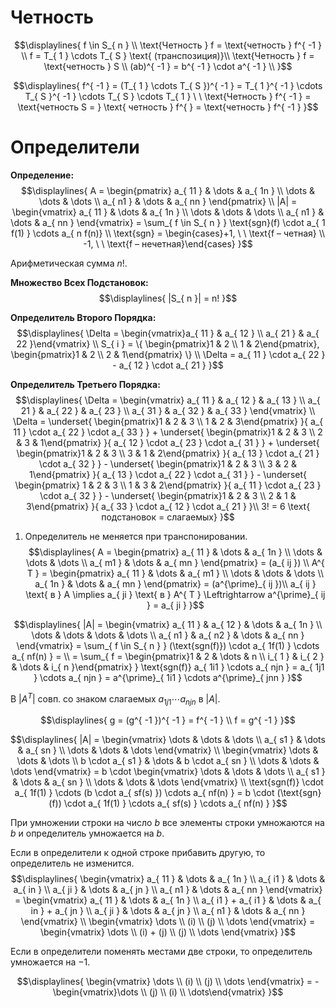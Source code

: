 # Четность
$$\displaylines{
f \in S_{ n } \\ 
\text{Четность } f = \text{четность } f^{ -1 } \\ 
f = T_{ 1 } \cdots T_{ S } \text{ (транспозиция)}\\ 
\text{Четность } f = \text{четность } S \\ 
(ab)^{ -1 } = b^{ -1 } \cdot a^{ -1 } \\ 
}$$

$$\displaylines{
f^{ -1 } = (T_{ 1 } \cdots T_{ S })^{ -1 } = T_{ 1 }^{ -1 } \cdots T_{ S }^{ -1 } \cdots T_{ S } \cdots T_{ 1 } \ \
\text{Четность } f^{ -1 } = \text{четность S = } \text{ четность } f^{  } = \text{четность } f^{ -1 }
}$$

# Определители
**Определение:**
$$\displaylines{
A = 
\begin{pmatrix}
a_{ 11 } & \dots & a_{ 1n } \\
\dots & \dots & \dots \\
a_{ n1 } & \dots & a_{ nn }
\end{pmatrix} \\ 
|A| = 
\begin{vmatrix}
a_{ 11 } & \dots & a_{ 1n } \\
\dots & \dots & \dots \\
a_{ n1 } & \dots & a_{ nn }
\end{vmatrix} = \sum_{ f \in S_{ n } } \text{sgn}(f) \cdot a_{ 1 f(1) } \cdots a_{ n f(n)} \\ 
\text{sgn} = \begin{cases}+1, \ \ \text{f – четная} \\ -1, \ \ \text{f – нечетная}\end{cases}
}$$

Арифметическая сумма $n!$. 

**Множество Всех Подстановок:**
$$\displaylines{
|S_{ n }| = n!
}$$

**Определитель Второго Порядка:**
$$\displaylines{
\Delta = \begin{vmatrix}a_{ 11 } & a_{ 12 } \\ a_{ 21 } & a_{ 22 }\end{vmatrix} \\ 
S_{ i } = \{ \begin{pmatrix}1 & 2 \\ 1 & 2\end{pmatrix}, \begin{pmatrix}1 & 2 \\ 2 & 1\end{pmatrix} \} \\ 
\Delta = a_{ 11 } \cdot a_{ 22 } - a_{ 12 } \cdot a_{ 21 }
}$$

**Определитель Третьего Порядка:**
$$\displaylines{
\Delta = \begin{vmatrix}
a_{ 11 } & a_{ 12 } & a_{ 13 }  \\
a_{ 21 } & a_{ 22 } & a_{ 23 } \\
a_{ 31 } & a_{ 32 } & a_{ 33 }
\end{vmatrix} \\ 
\Delta = \underset{ \begin{pmatrix}1 & 2 & 3 \\ 1 & 2 & 3\end{pmatrix} }{ a_{ 11 } \cdot a_{ 22 } \cdot a_{ 33 } } + 
\underset{ \begin{pmatrix}1 & 2 & 3 \\ 2 & 3 & 1\end{pmatrix} }{ a_{ 12 } \cdot a_{ 23 } \cdot a_{ 31 } } +
\underset{ \begin{pmatrix}1 & 2 & 3 \\ 3 & 1 & 2\end{pmatrix} }{ a_{ 13 } \cdot a_{ 21 } \cdot a_{ 32 } } - 
\underset{ \begin{pmatrix}1 & 2 & 3 \\ 3 & 2 & 1\end{pmatrix} }{ a_{ 13 } \cdot a_{ 22 } \cdot a_{ 31 } } - 
\underset{ \begin{pmatrix} 1 & 2 & 3 \\ 1 & 3 & 2\end{pmatrix} }{ a_{ 11 } \cdot a_{ 23 } \cdot a_{ 32 } } - 
\underset{ \begin{pmatrix}1 & 2 & 3 \\ 2 & 1 & 3\end{pmatrix} }{ a_{ 33 } \cdot a_{ 12 } \cdot a_{ 21 } }\\
3! = 6 \text{ подстановок = слагаемых}
}$$
1. Определитель не меняется при транспонировании. 
$$\displaylines{
A = \begin{pmatrix}
a_{ 11 } & \dots & a_{ 1n } \\
\dots &  \dots & \dots \\
a_{ m1 } & \dots & a_{ mn }
\end{pmatrix} = (a_{ ij }) \\ 
A^{ T } = 
\begin{pmatrix}
a_{ 11 } & \dots & a_{ m1 } \\
\dots & \dots & \dots \\
a_{ 1n } & \dots & a_{ mn }
\end{pmatrix} = (a^{\prime}_{ ij })\\ 
a_{ ij } \text{ в } A \implies a_{ ji } \text{ в } A^{ T } \Leftrightarrow a^{\prime}_{ ij } = a_{ ji }
}$$

$$\displaylines{
|A| = 
\begin{vmatrix}
a_{ 11 } & a_{ 12 } & \dots & a_{ 1n } \\
\dots & \dots & \dots & \dots \\
a_{ n1 } & a_{ n2 } & \dots & a_{ nn }
\end{vmatrix} = \sum_{ f \in S_{ n } } (\text{sgn(f)}) \cdot a_{ 1f(1) } \cdots a_{ nf(n) } = \\
= \sum_{ f = \begin{pmatrix}1 & 2 & \dots & n \\ i_{ 1 } & i_{ 2 } & \dots & i_{ n }\end{pmatrix} } \text{sgn(f)} a_{ 1i1 } \cdots a_{ njn } = a_{ 1j1 } \cdots a_{ njn } = a^{\prime}_{ 1i1 } \cdots a^{\prime}_{ jnn }
}$$

В $|A^{ T }|$ совп. со знаком слагаемых $a_{ 1j1 } \cdots a_{ njn }$ в $|A|$. 

$$\displaylines{
g = (g^{ -1 })^{ -1 } = f^{ -1 } \\ 
f = g^{ -1 }
}$$

$$\displaylines{
|A| = 
\begin{vmatrix}
\dots & \dots & \dots \\
a_{ s1 } & \dots & a_{ sn } \\
\dots & \dots & \dots
\end{vmatrix} \\ 
\begin{vmatrix}
\dots & \dots &  \dots \\
b \cdot a_{ s1 } & \dots & b \cdot a_{ sn } \\
\dots & \dots & \dots
\end{vmatrix} = b \cdot 
\begin{vmatrix}
\dots & \dots & \dots \\
a_{ s1 } & \dots & a_{ sn }  \\
\dots & \dots & \dots
\end{vmatrix} \\ 
\text{sgn(f)} \cdot a_{ 1f(1) } \cdots (b \cdot a_{ sf(s) }) \cdots a_{ nf(n) } = b \cdot (\text{sgn}(f)) \cdot a_{ 1f(1) } \cdots a_{ sf(s) } \cdots a_{ nf(n) }
}$$


При умножении строки на число $b$ все элементы строки умножаются на $b$ и определитель умножается на $b$. 

Если в определители к одной строке прибавить другую, то определитель не изменится. 
$$\displaylines{
\begin{vmatrix}
a_{ 11 } & \dots & a_{ 1n } \\
a_{ i1 } & \dots & a_{ in } \\
a_{ ji } & \dots & a_{ jn } \\
a_{ n1 } & \dots & a_{ nn }
\end{vmatrix} = 
\begin{vmatrix}
a_{ 11 } & \dots & a_{ 1n } \\
a_{ i1 } + a_{ i1 } & \dots & a_{ in } + a_{ jn } \\
a_{ ji } & \dots & a_{ jn } \\
a_{ n1 } & \dots & a_{ nn }
\end{vmatrix} \\ 
\begin{vmatrix}
\dots \\
(i) \\
(j) \\
\dots
\end{vmatrix} = 
\begin{vmatrix}
\dots \\
(i) + (j) \\
(j) \\
\dots
\end{vmatrix}
}$$

Если в определители поменять местами две строки, то определитель умножается на $-1$.


$$\displaylines{
\begin{vmatrix}
\dots \\
(i) \\
(j) \\
\dots
\end{vmatrix} = -
\begin{vmatrix}\dots \\ (j) \\ (i) \\ \dots\end{vmatrix}
}$$

